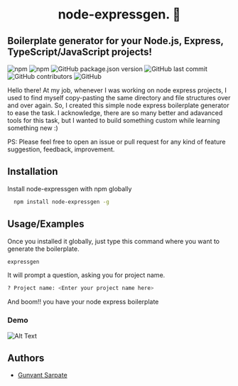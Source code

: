 <h1 align=center> node-expressgen. 🚀 </h1>

## Boilerplate generator for your Node.js, Express, TypeScript/JavaScript projects!

![npm](https://img.shields.io/npm/dw/node-expressgen) ![npm](https://img.shields.io/npm/v/node-expressgen) ![GitHub package.json version](https://img.shields.io/github/package-json/v/gunvantsr/expressgen) ![GitHub last commit](https://img.shields.io/github/last-commit/gunvantsr/expressgen) ![GitHub contributors](https://img.shields.io/github/contributors/gunvantsr/expressgen) ![GitHub](https://img.shields.io/github/license/gunvantsr/expressgen)

Hello there!
At my job, whenever I was working on node express projects, I used to find myself copy-pasting the same directory and file structures over and over again. So, I created this simple node express boilerplate generator to ease the task. I acknowledge, there are so many better and adavanced tools for this task, but I wanted to build something custom while learning something new :)

PS: Please feel free to open an issue or pull request for any kind of feature suggestion, feedback, improvement.

## Installation

Install node-expressgen with npm globally

```bash
  npm install node-expressgen -g
```

## Usage/Examples

Once you installed it globally, just type this command where you want to generate the boilerplate.

```bash
expressgen

```

It will prompt a question, asking you for project name.

```bash
? Project name: <Enter your project name here>
```

And boom!! you have your node express boilerplate

### Demo

![Alt Text](https://media.giphy.com/media/HA8Zr99sd8IXHYgGt1/giphy.gif)

## Authors

- [Gunvant Sarpate](https://www.twitter.com/gunvantsr)
